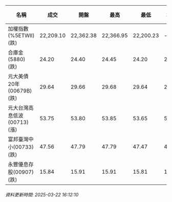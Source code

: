 | 名稱 | 成交 | 開盤 | 最高 | 最低 | 均價 | 成交金額(億) | 昨收 | 漲跌幅 | 漲跌 | 總量 | 昨量 | 振幅 |
| -------- | -------- | -------- | -------- |-------- | -------- | -------- |-------- |-------- |-------- | -------- | -------- |-------- |
|加權指數(%5ETWII) (跌)|22,209.10|22,362.38|22,366.95|22,200.23|-|3,172.95|22,377.26|0.75%|168.16|6,350,167|0|0.75%|
|合庫金(5880) (跌)|24.20|24.40|24.45|24.20|24.25|4.83|24.45|1.02%|0.25|19,902|6,296|1.02%|
|元大美債20年(00679B) (跌)|29.64|29.66|29.68|29.64|29.65|5.30|29.70|0.20%|0.06|17,882|33,153|0.13%|
|元大台灣高息低波(00713) (漲)|53.75|53.80|53.85|53.65|53.75|18.83|53.70|0.09%|0.05|35,028|27,314|0.37%|
|富邦臺灣中小(00733) (跌)|47.56|47.79|47.79|47.47|47.59|0.235|47.65|0.19%|0.09|493|1,042|0.67%|
|永豐優息存股(00907) (跌)|15.84|15.91|15.91|15.81|15.83|0.104|15.92|0.50%|0.08|658|1,491|0.63%|
###### 資料更新時間: 2025-03-22 16:12:10